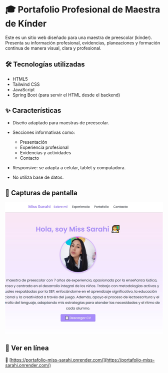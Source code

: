 # 🎓 Portafolio Profesional de Maestra de Kínder

Este es un sitio web diseñado para una maestra de preescolar (kínder). Presenta su información profesional, evidencias, planeaciones y formación continua de manera visual, clara y profesional.

## 🛠️ Tecnologías utilizadas

- HTML5
- Tailwind CSS
- JavaScript
- Spring Boot (para servir el HTML desde el backend)

## ✨ Características

- Diseño adaptado para maestras de preescolar.
- Secciones informativas como:
    - Presentación
    - Experiencia profesional
    - Evidencias y actividades
    - Contacto
  

- Responsive: se adapta a celular, tablet y computadora.
- No utiliza base de datos.

## 📸 Capturas de pantalla

![Inicio del sitio](./img/portafolio.jpg)


## 🚀 Ver en línea

🔗 [https://portafolio-miss-sarahi.onrender.com/](https://portafolio-miss-sarahi.onrender.com/) 

